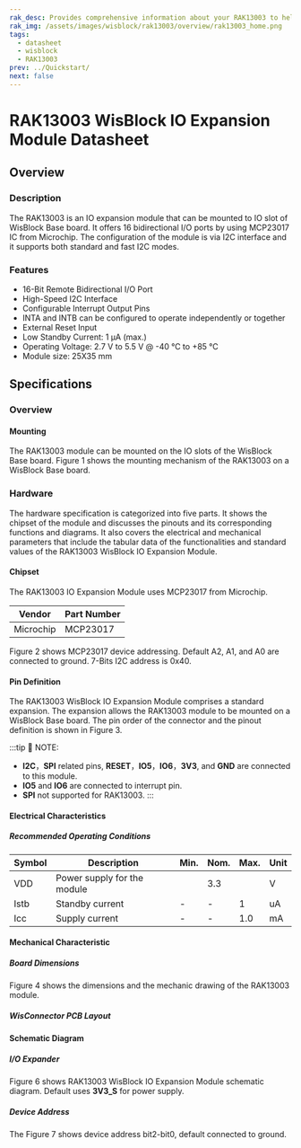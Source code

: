 ```yaml
---
rak_desc: Provides comprehensive information about your RAK13003 to help you use it. This information includes technical specifications, characteristics, and requirements, and it also discusses the device components.
rak_img: /assets/images/wisblock/rak13003/overview/rak13003_home.png
tags:
  - datasheet
  - wisblock
  - RAK13003
prev: ../Quickstart/
next: false
---
```


# RAK13003 WisBlock IO Expansion Module Datasheet

## Overview

### Description

The RAK13003 is an IO expansion module that can be mounted to IO slot of WisBlock Base board. It offers 16 bidirectional I/O ports by using MCP23017 IC from Microchip. The configuration of the module is via I2C interface and it supports both standard and fast I2C modes.

### Features

- 16-Bit Remote Bidirectional I/O Port
- High-Speed I2C Interface
- Configurable Interrupt Output Pins
- INTA and INTB can be configured to operate independently or together
- External Reset Input
- Low Standby Current: 1&nbsp;μA (max.)
- Operating Voltage: 2.7&nbsp;V to 5.5&nbsp;V @ -40&nbsp;°C to +85&nbsp;°C
- Module size: 25X35&nbsp;mm

## Specifications

### Overview 

#### Mounting 

The RAK13003 module can be mounted on the IO slots of the WisBlock Base board. Figure 1 shows the mounting mechanism of the RAK13003 on a WisBlock Base board. 

<rk-img
  src="/assets/images/wisblock/rak13003/datasheet/image-20210225140319101.png"
  width="60%"
  caption="RAK13003 WisBlock IO Expansion Module Mounting"
/>

### Hardware

The hardware specification is categorized into five parts. It shows the chipset of the module and discusses the pinouts and its corresponding functions and diagrams. It also covers the electrical and mechanical parameters that include the tabular data of the functionalities and standard values of the RAK13003 WisBlock IO Expansion Module.

#### Chipset

The RAK13003 IO Expansion Module uses MCP23017 from Microchip. 

| Vendor    | Part Number |
| --------- | ----------- |
| Microchip | MCP23017    |

Figure 2 shows MCP23017 device addressing. Default A2, A1, and A0 are connected to ground. 7-Bits I2C address is 0x40.

<rk-img
  src="/assets/images/wisblock/rak13003/datasheet/image-20210223200846099.png"
  width="60%"
  caption="The MCP23017 device addressing"
/>

#### Pin Definition

The RAK13003 WisBlock IO Expansion Module comprises a standard expansion. The expansion allows the RAK13003 module to be mounted on a WisBlock Base board. The pin order of the connector and the pinout definition is shown in Figure 3. 

:::tip 📝 NOTE:
- **I2C**，**SPI** related pins, **RESET**，**IO5**，**IO6**，**3V3**, and **GND** are connected to this module.
- **IO5** and **IO6** are connected to interrupt pin.
- **SPI** not supported for RAK13003.
:::

<rk-img
  src="/assets/images/wisblock/rak13003/datasheet/rak13003_pinout.svg"
  width="70%"
  caption="RAK13003 WisBlock IO Expansion Module Pinout"
/>

#### Electrical Characteristics

##### Recommended Operating Conditions

| Symbol | Description                 | Min. | Nom. | Max. | Unit |
| ------ | --------------------------- | ---- | ---- | ---- | ---- |
| VDD    | Power supply for the module |      | 3.3  |      | V    |
| Istb   | Standby current             | -    | -    | 1    | uA   |
| Icc    | Supply current              | -    | -    | 1.0  | mA   |

#### Mechanical Characteristic

##### Board Dimensions

Figure 4 shows the dimensions and the mechanic drawing of the RAK13003 module.

<rk-img
  src="/assets/images/wisblock/rak13003/datasheet/image-20210225140329283.png"
  width="70%"
  caption="RAK13003 WisBlock IO Expansion Module Mechanic Drawing"
/>

##### WisConnector PCB Layout

<rk-img
  src="/assets/images/wisblock/rak13003/datasheet/image-20201228093039748.png"
  width="100%"
  caption="WisConnector PCB Footprint and Recommendations"
/>

#### Schematic Diagram

##### I/O Expander

Figure 6 shows RAK13003 WisBlock IO Expansion Module schematic diagram. Default uses **3V3_S** for power supply.

<rk-img
  src="/assets/images/wisblock/rak13003/datasheet/image-20210224154403034.png"
  width="100%"
  caption="RAK13003 WisBlock IO Expansion Module Schematic"
/>

##### Device Address

The Figure 7 shows device address bit2-bit0, default connected to ground.

<rk-img
  src="/assets/images/wisblock/rak13003/datasheet/image-20210224154824304.png"
  width="40%"
  caption="RAK13003 Device Address A2-A0"
/>

